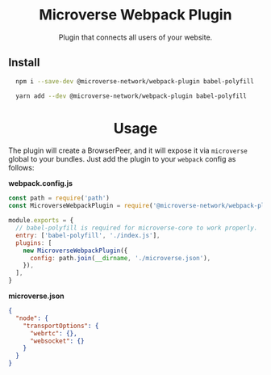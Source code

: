 <div align="center">
  <h1>Microverse Webpack Plugin</h1>
  <p>Plugin that connects all users of your website.</p>
</div>

## Install

```bash
  npm i --save-dev @microverse-network/webpack-plugin babel-polyfill
```

```bash
  yarn add --dev @microverse-network/webpack-plugin babel-polyfill
```

<div align="center">
  <h1>Usage</h1>
</div>

The plugin will create a BrowserPeer, and it will expose it via `microverse` global to your bundles. Just add the plugin to your `webpack`
config as follows:

**webpack.config.js**

```js
const path = require('path')
const MicroverseWebpackPlugin = require('@microverse-network/webpack-plugin')

module.exports = {
  // babel-polyfill is required for microverse-core to work properly.
  entry: ['babel-polyfill', './index.js'],
  plugins: [
    new MicroverseWebpackPlugin({
      config: path.join(__dirname, './microverse.json'),
    }),
  ],
}
```

**microverse.json**

```json
{
  "node": {
    "transportOptions": {
      "webrtc": {},
      "websocket": {}
    }
  }
}
```

